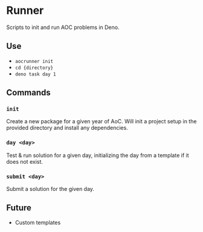 # Runner

Scripts to init and run AOC problems in Deno.

## Use

- `aocrunner init`
- `cd {directory}`
- `deno task day 1`

## Commands

### `init`

Create a new package for a given year of AoC. Will init a project setup in the provided directory
and install any dependencies.

### `day <day>`

Test & run solution for a given day, initializing the day from a template if it does not exist.

### `submit <day>`

Submit a solution for the given day.

## Future

- Custom templates
